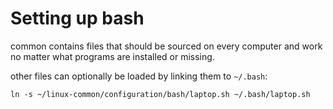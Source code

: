 # Setting up bash

common contains files that should be sourced on every computer and work no matter what programs are installed or missing.

other files can optionally be loaded by linking them to `~/.bash`:
```
ln -s ~/linux-common/configuration/bash/laptop.sh ~/.bash/laptop.sh
```
